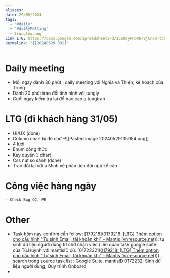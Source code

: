 ```yaml
---
aliases: 
date: 29/05/2024
tags:
  - "#daily"
  - "#dailyMetting"
  - trunglequang
Link LTG: https://docs.google.com/spreadsheets/d/1LeOoyFHpXN78jCnxm-tb6ttvRx0__3pyZpR4x0o2Pgo/edit#gid=1743696065
permalink: "[[20240529_00]]"
---
```

# Daily meeting
- Mỗi ngày dành 30 phút : daily  meeting với Nghĩa và Thiện, kế hoạch của Trung
- Dành 20 phút trao đổi tình hình với tungly
- Cuối ngày kiểm tra lại để bao cao a tungtran

# LTG (đi khách hàng 31/05)


- UI/UX (done)
- Column chart bị đè chữ
		-![[Pasted image 20240529135954.png]]
- 4 lưới
- Enum công thức
- Key quyền 3 chart
- Css nút so sánh (done)
- Trao đổi lại với a Minh về phân tích đội ngũ kế cận


# Công việc hàng ngày
	- Check Bug QC, PE

# Other
- Task hôm nay confirm cần follow: [179218]([0179218: [LTG] Thêm option cho cấu hình "Tự sinh Email, tài khoản khi" - Mantis (vnresource.net)](http://mantis.vnresource.net:89/mantis/view.php?id=179218)): tự sinh dữ liệu người dùng từ chờ nhận việc (liên quan task google suite của Tú.Huỳnh với mantisID cũ: [0172232]([0179218: [LTG] Thêm option cho cấu hình "Tự sinh Email, tài khoản khi" - Mantis (vnresource.net)](http://mantis.vnresource.net:89/mantis/view.php?id=0172232))) , search trong source task list : Google Suite, mantisID 0172232: Sinh dữ liệu người dùng; Quy trình Onboard
- 